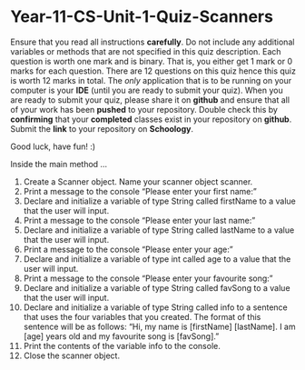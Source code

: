 # Year-11-CS-Unit-1-Quiz-Scanners

Ensure that you read all instructions <b>carefully</b>. Do not include any additional variables or methods that are not specified in this quiz description. Each question is worth one mark and is binary. That is, you either get 1 mark or 0 marks for each question. There are 12 questions on this quiz hence this quiz is worth 12 marks in total. The <i>only</i> application that is to be running on your computer is your <b>IDE</b> (until you are ready to submit your quiz). When you are ready to submit your quiz, please share it on <b>github</b> and ensure that all of your work has been <b>pushed</b> to your repository. Double check this by <b>confirming</b> that your <b>completed</b> classes exist in your repository on <b>github</b>. Submit the <b>link</b> to your repository on <b>Schoology</b>. 

Good luck, have fun! :)

Inside the main method …

1. Create a Scanner object. Name your scanner object scanner. 
2. Print a message to the console “Please enter your first name:”
3. Declare and initialize a variable of type String called firstName to a value that the user will input.
4. Print a message to the console “Please enter your last name:”
5. Declare and initialize a variable of type String called lastName to a value that the user will input.
6. Print a message to the console “Please enter your age:”
7. Declare and initialize a variable of type int called age to a value that the user will input.
8. Print a message to the console “Please enter your favourite song:”
9. Declare and initialize a variable of type String called favSong to a value that the user will input.
10. Declare and initialize a variable of type String called info to a sentence that uses the four variables that you created. The format of this sentence will be as follows:
“Hi, my name is [firstName] [lastName]. I am [age] years old and my favourite song is [favSong].”
11. Print the contents of the variable info to the console. 
12. Close the scanner object.
